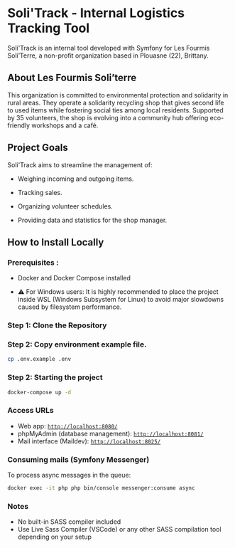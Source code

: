 # Soli'Track - Internal Logistics Tracking Tool

Soli'Track is an internal tool developed with Symfony for Les Fourmis Soli’Terre, a non-profit organization based in Plouasne (22), Brittany.

## About Les Fourmis Soli’terre

This organization is committed to environmental protection and solidarity in rural areas. They operate a solidarity recycling shop that gives second life to used items while fostering social ties among local residents. Supported by 35 volunteers, the shop is evolving into a community hub offering eco-friendly workshops and a café.

## Project Goals

Soli'Track aims to streamline the management of:

- Weighing incoming and outgoing items.

- Tracking sales.

- Organizing volunteer schedules.

- Providing data and statistics for the shop manager.

## How to Install Locally

### Prerequisites :

- Docker and Docker Compose installed

- ⚠️ For Windows users:
  It is highly recommended to place the project inside WSL (Windows Subsystem for Linux) to avoid major slowdowns caused by filesystem performance.

### Step 1: Clone the Repository

### Step 2: Copy environment example file.

```bash
cp .env.example .env
```

### Step 2: Starting the project

```bash
docker-compose up -d
```

### Access URLs

- Web app: [`http://localhost:8080/`](http://localhost:8080/)
- phpMyAdmin (database management): [`http://localhost:8081/`](http://localhost:8081/)
- Mail interface (Maildev): [`http://localhost:8025/`](http://localhost:8025/)

### Consuming mails (Symfony Messenger)

To process async messages in the queue:

```bash
docker exec -it php php bin/console messenger:consume async
```

### Notes

- No built-in SASS compiler included
- Use Live Sass Compiler (VSCode) or any other SASS compilation tool depending on your setup
